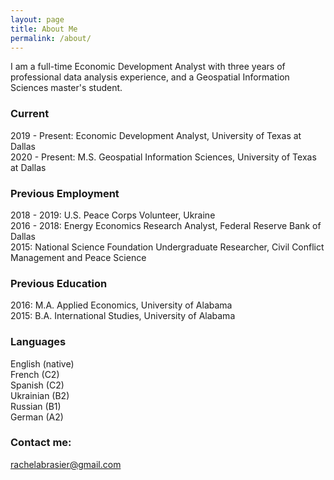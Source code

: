 ```yaml
---
layout: page
title: About Me
permalink: /about/
---
```


I am a full-time Economic Development Analyst with three years of professional data analysis experience, and a Geospatial Information Sciences master's student.

### Current

2019 - Present: Economic Development Analyst, University of Texas at Dallas  
2020 - Present: M.S. Geospatial Information Sciences, University of Texas at Dallas

### Previous Employment

2018 - 2019: U.S. Peace Corps Volunteer, Ukraine  
2016 - 2018: Energy Economics Research Analyst, Federal Reserve Bank of Dallas  
2015: National Science Foundation Undergraduate Researcher, Civil Conflict Management and Peace Science 

### Previous Education

2016: M.A. Applied Economics, University of Alabama  
2015: B.A. International Studies, University of Alabama

### Languages

English (native)  
French (C2)  
Spanish (C2)  
Ukrainian (B2)  
Russian (B1)  
German (A2)

### Contact me:

[rachelabrasier@gmail.com](mailto:rachelabrasier@gmail.com)
